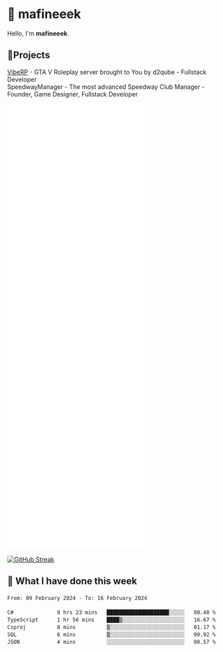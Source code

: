 # 👋 mafineeek
Hello, I'm **mafineeek**.

## 📝Projects

[VibeRP](https://v-rp.pl) - GTA V Roleplay server brought to You by d2qube - Fullstack Developer<br/>
SpeedwayManager - The most advanced Speedway Club Manager - Founder, Game Designer, Fullstack Developer


![](./github-metrics.svg)

[![GitHub Streak](https://streak-stats.demolab.com/?user=mafineeek)](https://git.io/streak-stats)

## 📰 What I have done this week
<!--START_SECTION:waka-->

```txt
From: 09 February 2024 - To: 16 February 2024

C#              9 hrs 23 mins   ████████████████████░░░░░   80.48 %
TypeScript      1 hr 56 mins    ████▒░░░░░░░░░░░░░░░░░░░░   16.67 %
Csproj          8 mins          ▒░░░░░░░░░░░░░░░░░░░░░░░░   01.17 %
SQL             6 mins          ▒░░░░░░░░░░░░░░░░░░░░░░░░   00.92 %
JSON            4 mins          ░░░░░░░░░░░░░░░░░░░░░░░░░   00.57 %
```

<!--END_SECTION:waka-->
